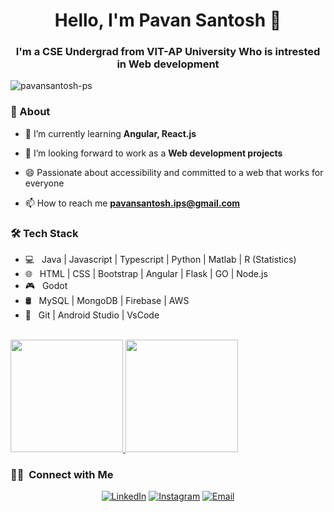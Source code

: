 <h1 align="center"> Hello, I'm Pavan Santosh 👋 </h1>
<h3 align="center">I'm a CSE Undergrad from VIT-AP University Who is intrested in Web development</h3>

<p align="left"> <img src="https://komarev.com/ghpvc/?username=pavansantosh-ps&label=Profile%20views&color=0e75b6&style=flat" alt="pavansantosh-ps" /> </p>

### 🤔 About
- 🌱 I’m currently learning **Angular, React.js**

- 🤝 I’m looking forward to work as a **Web development projects**

- 😄 Passionate about accessibility and committed to a web that works for everyone

- 📫 How to reach me **pavansantosh.ips@gmail.com**

<h3>🛠 Tech Stack</h3>

- 💻 &nbsp; Java | Javascript | Typescript | Python | Matlab | R (Statistics)
- 🌐 &nbsp; HTML | CSS | Bootstrap | Angular | Flask | GO | Node.js
- 🎮 &nbsp; Godot
- 🛢 &nbsp; MySQL | MongoDB | Firebase | AWS
- 🔧 &nbsp; Git | Android Studio | VsCode

<br>

<a href="https://github.com/AVS1508">
  <img height="180em" src="https://github-readme-stats.vercel.app/api?username=pavansantosh-ps&theme=buefy&show_icons=true" />
  <img height="180em" src="https://github-readme-stats.vercel.app/api/top-langs/?username=pavansantosh-ps&theme=buefy&layout=compact" />
</a>

<br/>

<h3> 🤝🏻 &nbsp;Connect with Me </h3>

<p align="center">
<a href="https://www.linkedin.com/in/pavan-santosh/"><img alt="LinkedIn" src="https://img.shields.io/badge/LinkedIn-0077B5?style=for-the-badge&logo=linkedin&logoColor=white"></a>
<a href="https://www.instagram.com/pavann_santosh/"><img alt="Instagram" src="https://img.shields.io/badge/Instagram-E4405F?style=for-the-badge&logo=instagram&logoColor=white"></a>
<a href="mailto:pavansantosh.ips@gmail.com"><img alt="Email" src="https://img.shields.io/badge/Gmail-D14836?style=for-the-badge&logo=gmail&logoColor=white"></a>
</p>
